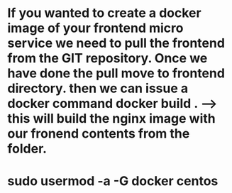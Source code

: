 # If you wanted to create a docker image of your frontend micro service we need to pull the frontend from the GIT repository. Once we have done the pull move to frontend directory. then we can issue a docker command  docker build .  --> this will build the nginx image with our fronend contents from the folder.

# sudo usermod -a -G docker centos